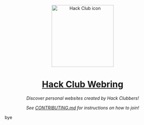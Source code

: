 <p align="center"><img width="200px" height="200px" alt="Hack Club icon" src="https://hackclub.com/icon/icon-masked.png"></a>
<h1 align="center"><a href="https://webring.hackclub.com/">Hack Club Webring</a></h1>
<p align="center"><i>Discover personal websites created by Hack Clubbers!</i></p>
<p align="center"><i>See <a href="CONTRIBUTING.md">CONTRIBUTING.md</a> for instructions on how to join!</i></p>
bye
